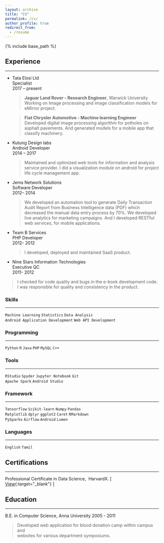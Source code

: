 ```yaml
---
layout: archive
title: "CV"
permalink: /cv/
author_profile: true
redirect_from:
  - /resume
---
```


{% include base_path %}

## Experience 
---
* Tata Elxsi Ltd  
  Specialist  
  2017 – present   

	> **Jaguar Land Rover - Research Engineer**, Warwick University
	> Working on Image processing and image classification models for eMirror 	project.

	> **Fiat Chrysler Automotive - Machine learning Engineer** 
	> Developed digital image processing algorithm for potholes on asphalt pavements. And generated models for a mobile app that classify machinery.

* Kutung Design labs  
Android Developer  
2014 – 2017  

	> Maintained and optimized web tools for information and analysis service provider.
    I did a visualization module on android for project life cycle management app.

* Jems Network Solutions  
Software Developer  
2012– 2014
	>We developed an automation tool to generate Daily Transaction Audit Report from Business Intelligence data (PDF) which decreased the manual data entry process by 70%.
  We developed live analytics for marketing campaigns. And I
  developed RESTful web services, for mobile applications.

* Team B Services  
PHP Developer  
2012- 2012
	> I developed, deployed and maintained SaaS product.

* Nine Stars Information Technologies  
Executive QC  
2011- 2012
> I checked for code quality and bugs in the e-book development code.
I was responsible for quality and consistency in the product.

### Skills 
--- 
`Machine Learning` `Statistics` `Data Analysis`  
`Android Application Development` `Web API Development`	

### Programming
---
`Python` `R` `Java` `PHP` `MySQL` `C++`

### Tools
---
`RStudio` `Spyder` `Jupyter Notebook` `Git`  
`Apache Spark` `Android Studio`

### Framework
---
`Tensorflow` `Scikit-learn` `Numpy` `Pandas`  
`Matplotlib` `dplyr` `ggplot2` `Caret` `RMarkdown`  
`PySparks` `Airflow` `Android` `Lumen`

### Languages
---
`English` `Tamil`

## Certifications
---
Professional Certificate in Data Science, ​ HarvardX. ​[ [View](https://credentials.edx.org/credentials/1583203087634dcaa3aac517e0aa19d0/){:target="_blank"} ]

## Education
---
B.E. in ​Computer Science, Anna University 2005 - 2011
> Developed web application for blood donation camp within campus and   
> websites for various department symposiums.
